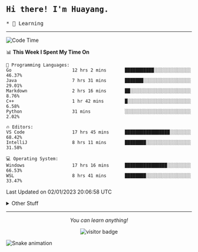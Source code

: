 <h2>
    <samp>Hi there! I'm Huayang.</samp>
</h2>
<p>
    <samp>
        * 🧐 Learning
    </samp>
</p>



<hr>


<!--START_SECTION:waka-->
![Code Time](http://img.shields.io/badge/Code%20Time-323%20hrs%2031%20mins-blue)

📊 **This Week I Spent My Time On** 

```text
💬 Programming Languages: 
Go                       12 hrs 2 mins       ███████████░░░░░░░░░░░░░░   46.37% 
Java                     7 hrs 31 mins       ███████░░░░░░░░░░░░░░░░░░   29.01% 
Markdown                 2 hrs 16 mins       ██░░░░░░░░░░░░░░░░░░░░░░░   8.76% 
C++                      1 hr 42 mins        █░░░░░░░░░░░░░░░░░░░░░░░░   6.58% 
Python                   31 mins             ░░░░░░░░░░░░░░░░░░░░░░░░░   2.02%

🔥 Editors: 
VS Code                  17 hrs 45 mins      █████████████████░░░░░░░░   68.42% 
IntelliJ                 8 hrs 11 mins       ████████░░░░░░░░░░░░░░░░░   31.58%

💻 Operating System: 
Windows                  17 hrs 16 mins      ████████████████░░░░░░░░░   66.53% 
WSL                      8 hrs 41 mins       ████████░░░░░░░░░░░░░░░░░   33.47%

```


 Last Updated on 02/01/2023 20:06:58 UTC
<!--END_SECTION:waka-->


<details>
  <summary>Other Stuff</summary>
  <br />
<!--   
  <p align="left">
    <img height="180em" src="https://github-readme-streak-stats.herokuapp.com/?user=GuillaumeFalourd" />
    
  </p> -->

  * 🏆 Some GitHub statistical reports:
  
  <img width="100%" src="https://github-profile-trophy.vercel.app/?username=xmchxup&column=7">
  <p align="left">  
    <img height="180em" src="https://github-readme-stats.vercel.app/api?username=xmchxup&hide_border=true&show_icons=true&include_all_commits=true&bg_color=0,EC6C6C,FFD479,FFFC79,73FA79&theme=graywhite&locale=en" />
    <img height="180em" src="https://github-readme-stats.vercel.app/api/top-langs/?username=xmchxup&hide=css,scss,html&langs_count=8&hide_border=true&layout=compact&bg_color=0,73FA79,73FDFF,D783FF&theme=graywhite&locale=en" />
  </p>
  
  <img width="100%" src="https://github-profile-summary-cards.vercel.app/api/cards/profile-details?username=xmchxup&theme=github" />
 
</a>
</details>
<hr>
<p align="center">
    <i>You can learn anything!</i>
    <p align="center">
        <img src="https://visitor-badge.laobi.icu/badge?page_id=xmchxup" alt="visitor badge"/>       
    </p>
</p>

![Snake animation](https://github.com/XmchxUp/XmchxUp/blob/output/github-contribution-grid-snake.gif)



